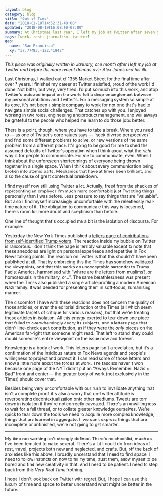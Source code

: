 ```yaml
---
layout: blog
category: blog
title: "Out of Time"
date: "2018-01-18T14:52:31-08:00"
updated: "2018-08-19T16:08:00-07:00"
summary: At Christmas last year, I left my job at Twitter after seven years. A month in, I got the first instinct to write about one sliver of the real-time society in contrast to my newfound sense of space. (It took a little while to edit it for publication.)
tags: [work, rest, journalism, twitter]
geo:
  name: "San Francisco"
  xy: "37.77493,-122.41942"
---
```


<aside><em>This piece was originally written in January, one month after I left my job at Twitter and before the more recent dramas over Alex Jones and his ilk.</em></aside>

Last Christmas, I walked out of 1355 Market Street for the final time after over 7 years. I finished my career at Twitter satisfied, proud of the work I'd done. Not bitter, but very, very tired. I'd put so much into this work, and atop Twitter's outsized impact on the world felt a deep entanglement between my personal ambitions and Twitter's. For a messaging system so simple at its core, it's not been a simple company to work for nor one that's had to navigate simple social challenges. That catches up with you. I enjoyed working in two roles, engineering and product management, and will always be grateful to the people who helped me learn to do those jobs better.

There is a point, though, where you have to take a break. Where you need to — as one of Twitter's core values says — “seek diverse perspectives” and find some different problems to solve, or new versions of the same problem from a different place. It's going to be good for me to shed the assumed defaults of Twitter's operation when I think about what the *right* way is for people to communicate. For *me* to communicate, even. When I think about the unforeseen shortcomings of everyone being thrown together in a single space. When I think about every communication being broken into atomic parts. Mechanics that have at times been brilliant, and also the cause of great contextual breakdown.

I find myself now still using Twitter a lot. Actually, freed from the shackles of representing an employer I'm much more comfortable just Tweeting things personally than I was before. Less pressure to say things that are “valuable”. But also I find myself increasingly uncomfortable with the relentlessly real-time nature of it. The obligation to communicate this way is loosened, there's room for more doubt and scepticism than before.

One line of thought that's occupied me a bit is the isolation of discourse. For example:

Yesterday the New York Times published a [letters page of contributions from self-identified Trump voters](https://www.nytimes.com/2018/01/17/opinion/trump-voters-supporters.html). The reaction inside my bubble on Twitter is rancorous. I don't think the  page is terribly valuable except to note that these anecdotes are light on personal experience and repetitive in Fox News talking points. The reaction on Twitter is that this shouldn't have been published at all. That by embracing this the Times has somehow validated the viewpoints, and that this marks an unacceptable surrender to Trump Facist America, harmonised with “where are the letters from muslims?, or homosexuals in the military, or…”. The same breathlessness was present when the Times also published a single article profiling a modern American Nazi family. It was derided for presenting them in soft-focus, humanising manner.

The discomfort I have with these reactions does not concern the quality of those articles, or even the editorial direction of the Times (all which seem legitimate targets of critique for various reasons), but that we're treating these articles in isolation. All this *energy* exerted to tear down one piece that failed to overwhelmingly decry its subjects, and a letters page that didn't line-check each contribution, as if they were the *only* pieces on the American far-right that someone might read. That left to stand, they could mould someone's entire viewpoint on the issue now and forever.

Knowledge is a body of work. This letters page isn't a revelation, but it's a confirmation of the insidious nature of Fox News agenda and people's willingness to project and protect it. I can read some of those letters and know a little more about the forces at work. The fascists haven't won because one page of the NYT didn't put an “Always Remember: Nazis = Bad” front and center — the greater body of work (not exclusively in the Times) should cover that.

Besides being very uncomfortable with our rush to invalidate anything that isn't a complete proof, it's also a worry that on-Twitter attitude is reverberating decontextualization onto other mediums. Tweets are torn down in isolation if they're not correctly caveated. There's an unwillingness to wait for a full thread, or to collate greater knowledge ourselves. We're quick to tear down the tools we need to acquire more complex knowledge, things that are learned in aggregate. If we can't express things that are incomplete or unfinished, we're not going to get smarter.

---

My time not working isn't strongly defined. There's no checklist, much as I've been tempted to make several. There's a lot I could do from ideas of rest, travel, projects both new and neglected, and crafts. But, off the back of anxieties like this above, I broadly understand that I need to find space. I need to follow instincts on how to fill my time, trust them, allow myself to be bored and find new creativity in that. And I need to be patient. I need to step back from this *Very Real Time* frothing.

I hope I don't look back on Twitter with regret. But, I hope I can use this luxury of time and space to better understand what might be better in the future.

